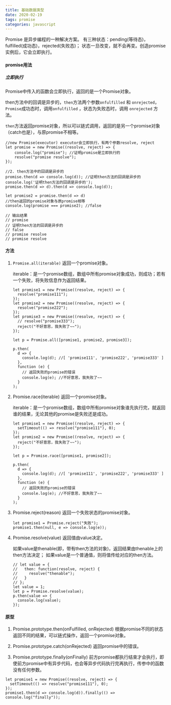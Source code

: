 ```yaml
---
title: 基础数据类型
date: 2020-02-19 
tags: promise
categories: javascript
---
```


Promise 是异步编程的一种解决方案。
有三种状态：pending(等待态)，fulfilled(成功态)，rejected(失败态)；
状态一旦改变，就不会再变。创造promise实例后，它会立即执行。

#### promise用法
##### 立即执行
Promise中传入的函数会立即执行，返回的是一个Promise对象。

then方法中的回调是异步的，`then`方法两个参数`onfulfilled` 和 `onrejected`，`Promise`成功态时，调用`onfulfilled` ，状态为失败态时，调用 `onrejected` 方法。

`then`方法返回promise对象，所以可以链式调用，返回的是另一个promise对象（catch也是），与原promise不相等。
```
//new Promise(executor) executor会立即执行，有两个参数resolve, reject
let promise = new Promise((resolve, reject) => {
    console.log("promise"); //证明promise是立即执行的
    resolve("promise resolve");
});

//2. then方法中的回调是异步的
promise.then(d => console.log(d)); //证明then方法的回调是异步的
console.log('证明then方法的回调是异步的');
promise.then(d => d).then(d => console.log(d));

let promise2 = promise.then(d => d)
//then返回的promise对象与原promise相等
console.log(promise === promise2); //false

// 输出结果
// promise
// 证明then方法的回调是异步的
// false
// promise resolve
// promise resolve
```


#### 方法
1. `Promise.all(iterable)` 返回一个promise对象。

    iterable：是一个promise数组，数组中所有promise对象成功，则成功；若有一个失败，将失败信息作为返回结果。
    ```
    let promise1 = new Promise((resolve, reject) => {
      resolve("promise111");
    });
    let promise2 = new Promise((resolve, reject) => {
      resolve("promise222");
    });
    let promise3 = new Promise((resolve, reject) => {
      // resolve("promise333");
      reject("不好意思，我失败了~~");
    });

    let p = Promise.all([promise1, promise2, promise3]);

    p.then(
      d => {
        console.log(d); //[ 'promise111', 'promise222', 'promise333' ]
      },
      function (e) {
        // 返回失败的promise的错误
        console.log(e); //不好意思，我失败了~~
      }
    );
    ```

2. Promise.race(iterable)  返回一个promise对象。

    iterable：是一个promise数组，数组中所有promise对象谁先执行完，就返回谁的结果，无论其他的promise是失败还是成功。
    ```
    let promise1 = new Promise((resolve, reject) => {
      setTimeout(() => resolve("promise111"), 0);
    });
    let promise2 = new Promise((resolve, reject) => {
      reject("不好意思，我失败了~~");
    });

    let p = Promise.race([promise1, promise2]);

    p.then(
      d => {
        console.log(d); //[ 'promise111', 'promise222', 'promise333' ]
      },
      function (e) {
        // 返回失败的promise的错误
        console.log(e); //不好意思，我失败了~~
      }
    );
    ```

3. Promise.reject(reason)  返回一个失败状态的promise对象。
    ```
    let promise1 = Promise.reject("失败");
    promise1.then(null, e => console.log(e));
    ```

4. Promise.resolve(value) 返回值由value决定。

    如果value是thenable(即，带有then方法的对象)，返回结果由thenable上的then方法决定；
    如果value是一个普通值，则将值传给对应的then方法。
    ```
    // let value = {
    //   then: function(resolve, reject) {
    //     resolve("thenable");
    //   }
    // };
    let value = 1;
    let p = Promise.resolve(value);
    p.then(value => {
      console.log(value);
    });
    ```
####  原型

1. Promise.prototype.then(onFulfilled, onRejected)  根据promise不同的状态返回不同的结果，可以链式操作，返回一个promise对象。

2. Promise.prototype.catch(onRejected) 返回promise中的错误。

3. Promise.prototype.finally(onFinally) 前方promise都执行结束才会执行，即使前方promise中有异步代码，也会等异步代码执行完再执行，传参中的函数没有任何参数。
```
let promise1 = new Promise((resolve, reject) => {
  setTimeout(() => resolve("promise111"), 0);
});
promise1.then(d => console.log(d)).finally(() => console.log("finally"));
```
